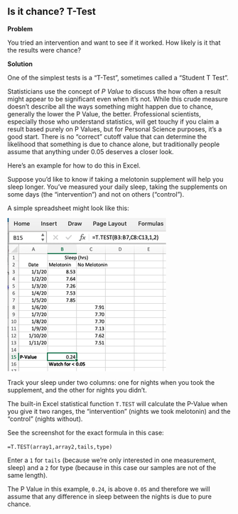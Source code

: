 ## Is it chance?  T-Test

**Problem**

You tried an intervention and want to see if it worked. How likely is it that the results were chance?

**Solution**

One of the simplest tests is a “T-Test”, sometimes called a “Student T Test”.  

Statisticians use the concept of _P Value_ to discuss the how often a result might appear to be significant even when it’s not. While this crude measure doesn’t describe all the ways something might happen due to chance, generally the lower the P Value, the better. Professional scientists, especially those who understand statistics, will get touchy if you claim a result based purely on P Values, but for Personal Science purposes, it’s a good start. There is no “correct” cutoff value that can determine the likelihood that something is due to chance alone, but traditionally people assume that anything under 0.05 deserves a closer look.



Here’s an example for how to do this in Excel.

Suppose you’d like to know if taking a melotonin supplement will help you sleep longer. You’ve measured your daily sleep, taking the supplements on some days (the “intervention”) and not on others (“control”).

A simple spreadsheet might look like this:

![](image-20200828173214548.png)



Track your sleep under two columns: one for nights when you took the supplement, and the other for nights you didn’t.

The built-in Excel statistical function `T.TEST` will calculate the P-Value when you give it two ranges, the “intervention” (nights we took melotonin) and the “control” (nights without).

See the screenshot for the exact formula in this case: 

`=T.TEST(array1,array2,tails,type)` 

Enter a `1` for `tails` (because we’re only interested in one measurement, sleep) and a `2` for type (because in this case our samples are not of the same length).

The P Value in this example, `0.24`, is above `0.05` and therefore we will assume that any difference in sleep between the nights is due to pure chance.























